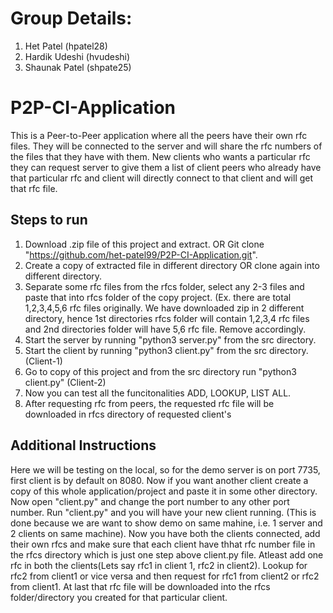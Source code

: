 #  Group Details:

1. Het Patel (hpatel28)
2. Hardik Udeshi (hvudeshi)
3. Shaunak Patel (shpate25)

# P2P-CI-Application

This is a Peer-to-Peer application where all the peers have their own rfc files. They will be connected to the server and will share the rfc numbers of the files that they have with them. New clients who wants a particular rfc they can request server to give them a list of client peers who already have that particular rfc and client will directly connect to that client and will get that rfc file.

## Steps to run

1. Download .zip file of this project and extract. OR Git clone "https://github.com/het-patel99/P2P-CI-Application.git".
2. Create a copy of extracted file in different directory OR clone again into different directory.
3. Separate some rfc files from the rfcs folder, select any 2-3 files and paste that into rfcs folder of the copy project. (Ex. there are total 1,2,3,4,5,6 rfc files originally. We have downloaded zip in 2 different directory, hence 1st directories rfcs folder will contain 1,2,3,4 rfc files and 2nd directories folder will have 5,6 rfc file. Remove accordingly.
4. Start the server by running "python3 server.py" from the src directory.
5. Start the client by running "python3 client.py" from the src directory. (Client-1)
6. Go to copy of this project and from the src directory run "python3 client.py" (Client-2)   
7. Now you can test all the funcitonalities ADD, LOOKUP, LIST ALL.
8. After requesting rfc from peers, the requested rfc file will be downloaded in rfcs directory of requested client's

## Additional Instructions 

Here we will be testing on the local, so for the demo server is on port 7735, first client is by default on 8080. Now if you want another client create a copy of this whole application/project and paste it in some other directory. Now open "client.py" and change the port number to any other port number. Run "client.py" and you will have your new client running. (This is done because we are want to show demo on same mahine, i.e. 1 server and 2 clients on same machine). Now you have both the clients connected, add their own rfcs and make sure that each client have thhat rfc number file in the rfcs directory which is just one step above client.py file. Atleast add one rfc in both the clients(Lets say rfc1 in client 1, rfc2 in client2). Lookup for rfc2 from client1 or vice versa and then request for rfc1 from client2 or rfc2 from client1. At last that rfc file will be downloaded into the rfcs folder/directory you created for that particular client.

